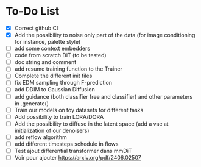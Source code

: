 # To-Do List

- [x] Correct github CI
- [x] Add the possibility to noise only part of the data (for image conditioning for instance, palette style)
- [ ] add some context embedders
- [ ] code from scratch DiT (to be tested)
- [ ] doc string and comment
- [ ] add resume training function to the Trainer
- [ ] Complete the different init files
- [ ] fix EDM sampling through F-prediction
- [ ] add DDIM to Gaussian Diffusion
- [ ] add guidance (both classifier free and classifier) and other parameters in .generate()
- [ ] Train our models on toy datasets for different tasks 
- [ ] Add possibility to train LORA/DORA
- [ ] Add the possibility to diffuse in the latent space (add a vae at initialization of our denoisers)
- [ ] add reflow algorithm
- [ ] add different timesteps schedule in flows
- [ ] Test ajout differential transformer dans mmDiT
- [ ] Voir pour ajouter https://arxiv.org/pdf/2406.02507